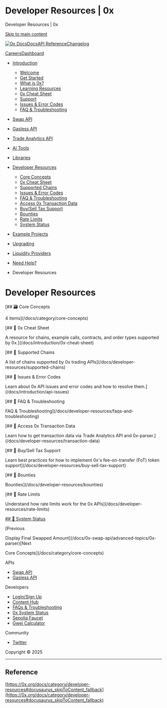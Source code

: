 # Developer Resources | 0x

Developer Resources | 0x




[Skip to main content](#docusaurus_skipToContent_fallback)

[![0x Docs](/docs/img/0x-logo.png)](/docs/)[Docs](/docs/introduction/welcome)[API Reference](/docs/api)[Changelog](/docs/changelog/)

[Careers](https://0x.org/careers#open-positions)[Dashboard](https://dashboard.0x.org/)

* [Introduction](/docs/category/introduction)

  + [Welcome](/docs/introduction/welcome)
  + [Get Started](/docs/introduction/getting-started)
  + [What is 0x?](/docs/introduction/introduction-to-0x)
  + [Learning Resources](/docs/introduction/guides)
  + [0x Cheat Sheet](/docs/introduction/0x-cheat-sheet)
  + [Support](/docs/introduction/community)
  + [Issues & Error Codes](/docs/introduction/api-issues)
  + [FAQ & Troubleshooting](/docs/developer-resources/faqs-and-troubleshooting)
* [Swap API](/docs/category/swap-api)
* [Gasless API](/docs/category/gasless-api)
* [Trade Analytics API](/docs/category/trade-analytics-api)
* [AI Tools](/docs/category/ai-tools)
* [Libraries](/docs/category/libraries)
* [Developer Resources](/docs/category/developer-resources)

  + [Core Concepts](/docs/category/core-concepts)
  + [0x Cheat Sheet](/docs/introduction/0x-cheat-sheet)
  + [Supported Chains](/docs/developer-resources/supported-chains)
  + [Issues & Error Codes](/docs/introduction/api-issues)
  + [FAQ & Troubleshooting](/docs/developer-resources/faqs-and-troubleshooting)
  + [Access 0x Transaction Data](/docs/developer-resources/transaction-data)
  + [Buy/Sell Tax Support](/docs/developer-resources/buy-sell-tax-support)
  + [Bounties](/docs/developer-resources/bounties)
  + [Rate Limits](/docs/developer-resources/rate-limits)
  + [System Status](https://status.0x.org/)
* [Example Projects](https://github.com/0xProject/0x-examples)
* [Upgrading](/docs/upgrading)
* [Liquidity Providers](/docs/category/liquidity-providers)
* [Need Help?](/docs/category/need-help)

* Developer Resources

# Developer Resources

[## 🗃️ Core Concepts

4 items](/docs/category/core-concepts)

[## 📄️ 0x Cheat Sheet

A resource for chains, example calls, contracts, and order types supported by 0x.](/docs/introduction/0x-cheat-sheet)

[## 📄️ Supported Chains

A list of chains supported by 0x trading APIs](/docs/developer-resources/supported-chains)

[## 📄️ Issues & Error Codes

Learn about 0x API issues and error codes and how to resolve them.](/docs/introduction/api-issues)

[## 📄️ FAQ & Troubleshooting

FAQ & Troubleshooting](/docs/developer-resources/faqs-and-troubleshooting)

[## 📄️ Access 0x Transaction Data

Learn how to get transaction data via Trade Analytics API and 0x-parser.](/docs/developer-resources/transaction-data)

[## 📄️ Buy/Sell Tax Support

Learn best practices for how to implement 0x's fee-on-transfer (FoT) token support](/docs/developer-resources/buy-sell-tax-support)

[## 📄️ Bounties

Bounties](/docs/developer-resources/bounties)

[## 📄️ Rate Limits

Understand how rate limits work for the 0x APIs](/docs/developer-resources/rate-limits)

[## 🔗 System Status](https://status.0x.org/)

[Previous

Display Final Swapped Amount](/docs/0x-swap-api/advanced-topics/0x-parser)[Next

Core Concepts](/docs/category/core-concepts)

APIs

* [Swap API](/docs/category/swap-api)
* [Gasless API](/docs/category/gasless-api)

Developers

* [Login/Sign Up](https://dashboard.0x.org/)
* [Content Hub](https://www.0x.org/content-hub)
* [FAQs & Troubleshooting](/docs/developer-resources/faqs-and-troubleshooting)
* [0x System Status](https://status.0x.org/)
* [Sepolia Faucet](https://sepoliafaucet.com/)
* [Gwei Calculator](https://www.alchemy.com/gwei-calculator)

Community

* [Twitter](https://twitter.com/0xproject)

Copyright © 2025

---

## Reference
[https://0x.org/docs/category/developer-resources#docusaurus_skipToContent_fallback](https://0x.org/docs/category/developer-resources#docusaurus_skipToContent_fallback)
